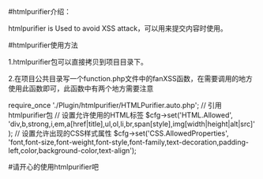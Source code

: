 

#htmlpurifier介绍：

htmlpurifier is Used to avoid XSS attack，可以用来提交内容时使用。


#htmlpurifier使用方法

1.htmlpurifier包可以直接拷贝到项目目录下。

2.在项目公共目录写一个function.php文件中的fanXSS函数，在需要调用的地方使用此函数即可，此函数中有两个地方需要注意


require_once './Plugin/htmlpurifier/HTMLPurifier.auto.php'; // 引用htmlpurifier包
// 设置允许使用的HTML标签
$cfg->set('HTML.Allowed', 'div,b,strong,i,em,a[href|title],ul,ol,li,br,span[style],img[width|height|alt|src]');
// 设置允许出现的CSS样式属性
$cfg->set('CSS.AllowedProperties', 'font,font-size,font-weight,font-style,font-family,text-decoration,padding-left,color,background-color,text-align');


    
#请开心的使用htmlpurifier吧
